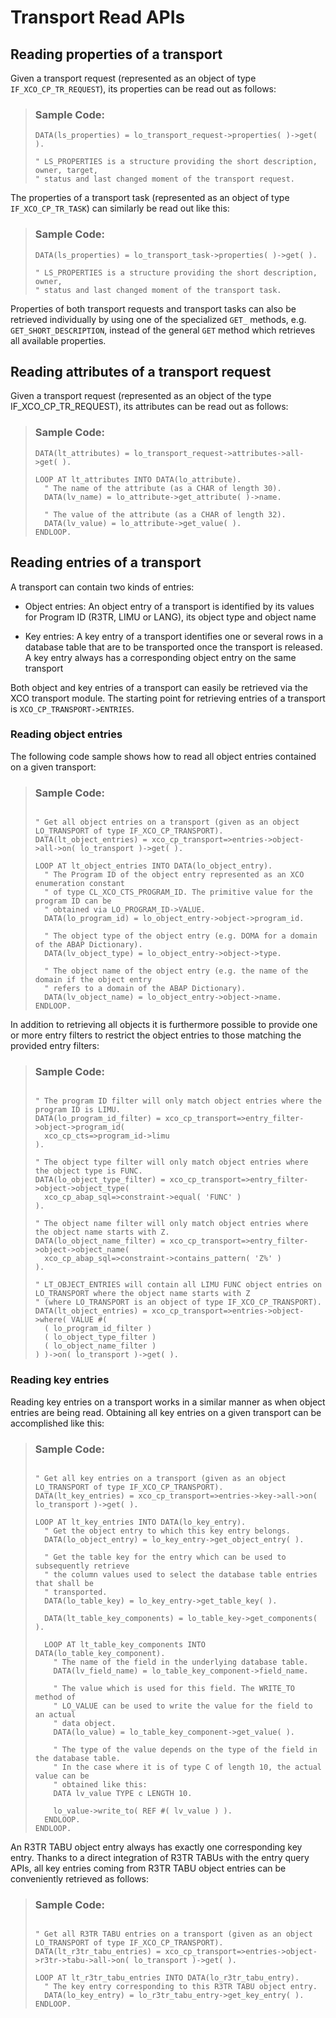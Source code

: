 <!-- loio20f5c620437f4a689978a3f4e6692f68 -->

# Transport Read APIs



<a name="loio20f5c620437f4a689978a3f4e6692f68__section_ygb_313_wrb"/>

## Reading properties of a transport

Given a transport request \(represented as an object of type `IF_XCO_CP_TR_REQUEST`\), its properties can be read out as follows:

> ### Sample Code:  
> ```abap
> DATA(ls_properties) = lo_transport_request->properties( )->get( ).
>   
> " LS_PROPERTIES is a structure providing the short description, owner, target,
> " status and last changed moment of the transport request.
> ```

The properties of a transport task \(represented as an object of type `IF_XCO_CP_TR_TASK`\) can similarly be read out like this:

> ### Sample Code:  
> ```abap
> DATA(ls_properties) = lo_transport_task->properties( )->get( ).
>   
> " LS_PROPERTIES is a structure providing the short description, owner,
> " status and last changed moment of the transport task.
> ```

Properties of both transport requests and transport tasks can also be retrieved individually by using one of the specialized `GET_` methods, e.g. `GET_SHORT_DESCRIPTION`, instead of the general `GET` method which retrieves all available properties.



<a name="loio20f5c620437f4a689978a3f4e6692f68__section_gsp_xdh_wtb"/>

## Reading attributes of a transport request

Given a transport request \(represented as an object of the type IF\_XCO\_CP\_TR\_REQUEST\), its attributes can be read out as follows:

> ### Sample Code:  
> ```abap
> DATA(lt_attributes) = lo_transport_request->attributes->all->get( ).
> 
> LOOP AT lt_attributes INTO DATA(lo_attribute).
>   " The name of the attribute (as a CHAR of length 30).
>   DATA(lv_name) = lo_attribute->get_attribute( )->name.
> 
>   " The value of the attribute (as a CHAR of length 32).
>   DATA(lv_value) = lo_attribute->get_value( ).
> ENDLOOP.
> ```



<a name="loio20f5c620437f4a689978a3f4e6692f68__section_gsg_j13_wrb"/>

## Reading entries of a transport

A transport can contain two kinds of entries:

-   Object entries: An object entry of a transport is identified by its values for Program ID \(R3TR, LIMU or LANG\), its object type and object name

-   Key entries: A key entry of a transport identifies one or several rows in a database table that are to be transported once the transport is released. A key entry always has a corresponding object entry on the same transport


Both object and key entries of a transport can easily be retrieved via the XCO transport module. The starting point for retrieving entries of a transport is `XCO_CP_TRANSPORT->ENTRIES`.



### Reading object entries

The following code sample shows how to read all object entries contained on a given transport:

> ### Sample Code:  
> ```abap
> 
> " Get all object entries on a transport (given as an object LO_TRANSPORT of type IF_XCO_CP_TRANSPORT).
> DATA(lt_object_entries) = xco_cp_transport=>entries->object->all->on( lo_transport )->get( ).
>  
> LOOP AT lt_object_entries INTO DATA(lo_object_entry).
>   " The Program ID of the object entry represented as an XCO enumeration constant
>   " of type CL_XCO_CTS_PROGRAM_ID. The primitive value for the program ID can be
>   " obtained via LO_PROGRAM_ID->VALUE.
>   DATA(lo_program_id) = lo_object_entry->object->program_id.
>  
>   " The object type of the object entry (e.g. DOMA for a domain of the ABAP Dictionary).
>   DATA(lv_object_type) = lo_object_entry->object->type.
>  
>   " The object name of the object entry (e.g. the name of the domain if the object entry
>   " refers to a domain of the ABAP Dictionary).
>   DATA(lv_object_name) = lo_object_entry->object->name.
> ENDLOOP.
> ```

In addition to retrieving all objects it is furthermore possible to provide one or more entry filters to restrict the object entries to those matching the provided entry filters:

> ### Sample Code:  
> ```abap
> 
> " The program ID filter will only match object entries where the program ID is LIMU.
> DATA(lo_program_id_filter) = xco_cp_transport=>entry_filter->object->program_id(
>   xco_cp_cts=>program_id->limu
> ).
>  
> " The object type filter will only match object entries where the object type is FUNC.
> DATA(lo_object_type_filter) = xco_cp_transport=>entry_filter->object->object_type(
>   xco_cp_abap_sql=>constraint->equal( 'FUNC' )
> ).
>  
> " The object name filter will only match object entries where the object name starts with Z.
> DATA(lo_object_name_filter) = xco_cp_transport=>entry_filter->object->object_name(
>   xco_cp_abap_sql=>constraint->contains_pattern( 'Z%' )
> ).
>  
> " LT_OBJECT_ENTRIES will contain all LIMU FUNC object entries on LO_TRANSPORT where the object name starts with Z
> " (where LO_TRANSPORT is an object of type IF_XCO_CP_TRANSPORT).
> DATA(lt_object_entries) = xco_cp_transport=>entries->object->where( VALUE #(
>   ( lo_program_id_filter )
>   ( lo_object_type_filter )
>   ( lo_object_name_filter )
> ) )->on( lo_transport )->get( ).
> ```



### Reading key entries

Reading key entries on a transport works in a similar manner as when object entries are being read. Obtaining all key entries on a given transport can be accomplished like this:

> ### Sample Code:  
> ```abap
> 
> " Get all key entries on a transport (given as an object LO_TRANSPORT of type IF_XCO_CP_TRANSPORT).
> DATA(lt_key_entries) = xco_cp_transport=>entries->key->all->on( lo_transport )->get( ).
>  
> LOOP AT lt_key_entries INTO DATA(lo_key_entry).
>   " Get the object entry to which this key entry belongs.
>   DATA(lo_object_entry) = lo_key_entry->get_object_entry( ).
>  
>   " Get the table key for the entry which can be used to subsequently retrieve
>   " the column values used to select the database table entries that shall be
>   " transported.
>   DATA(lo_table_key) = lo_key_entry->get_table_key( ).
>  
>   DATA(lt_table_key_components) = lo_table_key->get_components( ).
>  
>   LOOP AT lt_table_key_components INTO DATA(lo_table_key_component).
>     " The name of the field in the underlying database table.
>     DATA(lv_field_name) = lo_table_key_component->field_name.
>  
>     " The value which is used for this field. The WRITE_TO method of
>     " LO_VALUE can be used to write the value for the field to an actual
>     " data object.
>     DATA(lo_value) = lo_table_key_component->get_value( ).
>  
>     " The type of the value depends on the type of the field in the database table.
>     " In the case where it is of type C of length 10, the actual value can be
>     " obtained like this:
>     DATA lv_value TYPE c LENGTH 10.
>  
>     lo_value->write_to( REF #( lv_value ) ).
>   ENDLOOP.
> ENDLOOP.
> ```

An R3TR TABU object entry always has exactly one corresponding key entry. Thanks to a direct integration of R3TR TABUs with the entry query APIs, all key entries coming from R3TR TABU object entries can be conveniently retrieved as follows:

> ### Sample Code:  
> ```abap
> 
> " Get all R3TR TABU entries on a transport (given as an object LO_TRANSPORT of type IF_XCO_CP_TRANSPORT).
> DATA(lt_r3tr_tabu_entries) = xco_cp_transport=>entries->object->r3tr->tabu->all->on( lo_transport )->get( ).
>  
> LOOP AT lt_r3tr_tabu_entries INTO DATA(lo_r3tr_tabu_entry).
>   " The key entry corresponding to this R3TR TABU object entry.
>   DATA(lo_key_entry) = lo_r3tr_tabu_entry->get_key_entry( ).
> ENDLOOP.
> ```

